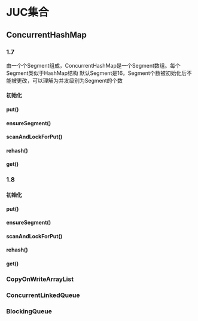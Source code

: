 # JUC集合


## ConcurrentHashMap
### 1.7
由一个个Segment组成，ConcurrentHashMap是一个Segment数组。每个Segment类似于HashMap结构
默认Segment是16，Segment个数被初始化后不能被更改，可以理解为并发级别为Segment的个数
#### 初始化

#### put()



#### ensureSegment()
#### scanAndLockForPut()
#### rehash()
#### get()
### 1.8
#### 初始化
#### put()

#### ensureSegment()
#### scanAndLockForPut()
#### rehash()
#### get()

### CopyOnWriteArrayList


### ConcurrentLinkedQueue


### BlockingQueue
